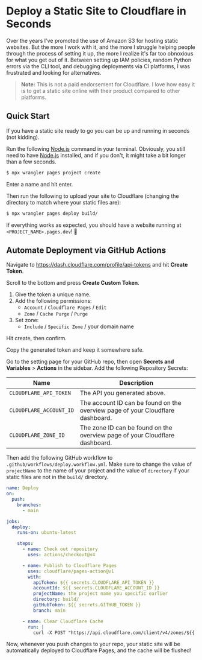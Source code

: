 # Deploy a Static Site to Cloudflare in Seconds

Over the years I've promoted the use of Amazon S3 for hosting static websites. But the more I work with it, and the more I struggle helping people through the process of setting it up, the more I realize it's far too obnoxious for what you get out of it. Between setting up IAM policies, random Python errors via the CLI tool, and debugging deployments via CI platforms, I was frustrated and looking for alternatives.

> **Note:** This is not a paid endorsement for Cloudflare. I love how easy it is to get a static site online with their product compared to other platforms.

## Quick Start

If you have a static site ready to go you can be up and running in seconds (not kidding).

Run the following [Node.js](https://nodejs.org/) command in your terminal. Obviously, you still need to have [Node.js](https://nodejs.org/) installed, and if you don't, it might take a bit longer than a few seconds.

```bash
$ npx wrangler pages project create
```

Enter a name and hit enter.

Then run the following to upload your site to Cloudflare (changing the directory to match where your static files are):

```bash
$ npx wrangler pages deploy build/
```

If everything works as expected, you should have a website running at `<PROJECT_NAME>.pages.dev`! 🎉

## Automate Deployment via GitHub Actions

Navigate to <https://dash.cloudflare.com/profile/api-tokens> and hit **Create Token**.

Scroll to the bottom and press **Create Custom Token**.

1. Give the token a unique name.
2. Add the following permissions:
   - `Account` / `Cloudflare Pages` / `Edit`
   - `Zone` / `Cache Purge` / `Purge`
3. Set zone:
   - `Include` / `Specific Zone` / your domain name

Hit create, then confirm.

Copy the generated token and keep it somewhere safe.

Go to the setting page for your GitHub repo, then open **Secrets and Variables** > **Actions** in the sidebar. Add the following Repository Secrets:

| Name                    | Description                                                                    |
| ----------------------- | ------------------------------------------------------------------------------ |
| `CLOUDFLARE_API_TOKEN`  | The API you generated above.                                                   |
| `CLOUDFLARE_ACCOUNT_ID` | The account ID can be found on the overview page of your Cloudflare dashboard. |
| `CLOUDFLARE_ZONE_ID`    | The zone ID can be found on the overview page of your Cloudflare dashboard.    |

Then add the following GitHub workflow to `.github/workflows/deploy.workflow.yml`. Make sure to change the value of `projectName` to the name of your project and the value of `directory` if your static files are not in the `build/` directory.

```yaml
name: Deploy
on:
  push:
    branches:
      - main

jobs:
  deploy:
    runs-on: ubuntu-latest

    steps:
      - name: Check out repository
        uses: actions/checkout@v4

      - name: Publish to Cloudflare Pages
        uses: cloudflare/pages-action@v1
        with:
          apiToken: ${{ secrets.CLOUDFLARE_API_TOKEN }}
          accountId: ${{ secrets.CLOUDFLARE_ACCOUNT_ID }}
          projectName: the project name you specific earlier
          directory: build/
          gitHubToken: ${{ secrets.GITHUB_TOKEN }}
          branch: main

      - name: Clear Cloudflare Cache
        run: |
          curl -X POST "https://api.cloudflare.com/client/v4/zones/${{ secrets.CLOUDFLARE_ZONE_ID }}/purge_cache" -H "Authorization: Bearer ${{ secrets.CLOUDFLARE_API_TOKEN }}" -H "Content-Type:application/json" --data '{"purge_everything":true}'
```

Now, whenever you push changes to your repo, your static site will be automatically deployed to Cloudflare Pages, and the cache will be flushed!
